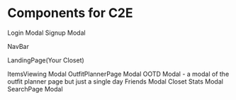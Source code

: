 # Components for C2E


Login Modal
Signup Modal

NavBar

LandingPage(Your Closet)

ItemsViewing Modal
OutfitPlannerPage Modal
OOTD Modal - a modal of the outfit planner page but just a single day
Friends Modal
Closet Stats Modal
SearchPage Modal
